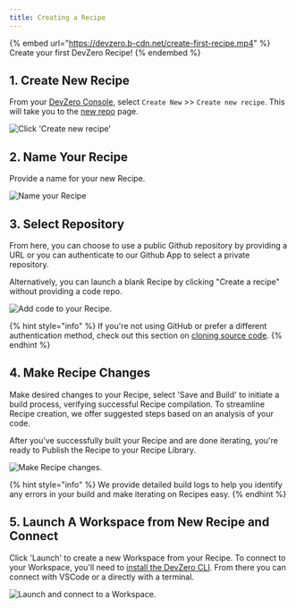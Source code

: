 ```yaml
---
title: Creating a Recipe
---
```

{% embed url="https://devzero.b-cdn.net/create-first-recipe.mp4" %}
Create your first DevZero Recipe!
{% endembed %}

## 1. Create New Recipe

From your [DevZero Console](https://devzero.io/dashboard), select `Create New` >> `Create new recipe`. This will take you to the [new repo](https://www.devzero.io/dashboard/recipes/new) page.

![Click 'Create new recipe'](https://devzero.b-cdn.net/click-create.gif)

## 2. Name Your Recipe

Provide a name for your new Recipe.

![Name your Recipe](https://devzero.b-cdn.net/name%20recipe.gif)

## 3. Select Repository

From here, you can choose to use a public Github repository by providing a URL or you can authenticate to our Github App to select a private repository.

Alternatively, you can launch a blank Recipe by clicking "Create a recipe" without providing a code repo.

![Add code to your Recipe.](https://devzero.b-cdn.net/add-repo-to-recipe.gif)

{% hint style="info" %}
If you're not using GitHub or prefer a different authentication method, check out this section on [cloning source code](cloning-source-code.md).
{% endhint %}

## 4. Make Recipe Changes

Make desired changes to your Recipe, select 'Save and Build' to initiate a build process, verifying successful Recipe compilation. To streamline Recipe creation, we offer suggested steps based on an analysis of your code.

After you've successfully built your Recipe and are done iterating, you're ready to Publish the Recipe to your Recipe Library.

![Make Recipe changes.](https://devzero.b-cdn.net/recipe-edit.gif)

{% hint style="info" %}
 We provide detailed build logs to help you identify any errors in your build and make iterating on Recipes easy.
{% endhint %}

## 5. Launch A Workspace from New Recipe and Connect

Click 'Launch' to create a new Workspace from your Recipe. To connect to your Workspace, you'll need to [install the DevZero CLI](../references/cli-man-page/install-the-cli.md). From there you can connect with VSCode or a directly with a terminal.

![Launch and connect to a Workspace.](https://devzero.b-cdn.net/connect-to-workspace.gif)
